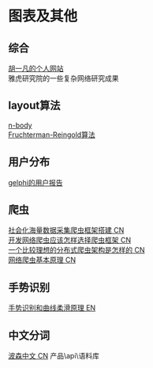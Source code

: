 # 图表及其他


## 综合
[胡一凡的个人网站](http://yifanhu.net/)<br>
雅虎研究院的一些复杂网络研究成果

## layout算法
[n-body](http://www.scholarpedia.org/article/N-body_simulations_(gravitational))<br>
[Fruchterman-Reingold算法](http://www.infoq.com/cn/articles/GraphX-Intro)<br>

## 用户分布
[gelphi的用户报告](https://gephi.wordpress.com/2016/02/06/a-close-look-at-the-gephi-user-community/)<br>

## 爬虫
[社会化海量数据采集爬虫框架搭建 CN](http://www.lanceyan.com/tech/arch/snscrawler.html)<br>
[开发网络爬虫应该怎样选择爬虫框架 CN](http://blog.csdn.net/ajaxhu/article/details/42122461)<br>
[一个比较理想的分布式爬虫架构是怎样的 CN](https://www.zhihu.com/question/27135710)<br>
[网络爬虫基本原理 CN](http://www.cnblogs.com/wawlian/archive/2012/06/18/2553061.html)<br>

## 手势识别
[手势识别和曲线柔滑原理 EN](http://jackschaedler.github.io/handwriting-recognition/)

## 中文分词

[波森中文 CN](http://bosonnlp.com/)
产品\api\语料库
<br>